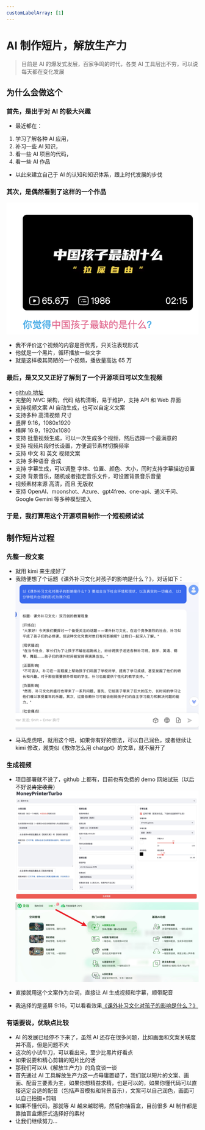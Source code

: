 ```yaml
---
customLabelArray: [1]
---
```


# <Label :level='1'/> AI 制作短片，解放生产力

> 目前是 AI 的爆发式发展，百家争鸣的时代，各类 AI 工具层出不穷，可以说每天都在变化发展

## 为什么会做这个

### 首先，是出于对 AI 的极大兴趣

- 最近都在：

1. 学习了解各种 AI 应用，
2. 补习一些 AI 知识，
3. 看一些 AI 项目的代码，
4. 看一些 AI 作品

- 以此来建立自己于 AI 的认知和知识体系，跟上时代发展的步伐

### 其次，是偶然看到了这样的一个作品

![image](./imgs/image.png)

- 我不评价这个视频的内容是否优秀，只关注表现形式
- 他就是一个黑片，循环播放一些文字
- 就是这样极其简陋的一个视频，播放量高达 65 万

### 最后，是又又又正好了解到了一个开源项目可以文生视频

- [github 地址](https://github.com/harry0703/MoneyPrinterTurbo)
- 完整的 MVC 架构，代码 结构清晰，易于维护，支持 API 和 Web 界面
- 支持视频文案 AI 自动生成，也可以自定义文案
- 支持多种 高清视频 尺寸
- 竖屏 9:16，1080x1920
- 横屏 16:9，1920x1080
- 支持 批量视频生成，可以一次生成多个视频，然后选择一个最满意的
- 支持 视频片段时长设置，方便调节素材切换频率
- 支持 中文 和 英文 视频文案
- 支持 多种语音 合成
- 支持 字幕生成，可以调整 字体、位置、颜色、大小，同时支持字幕描边设置
- 支持 背景音乐，随机或者指定音乐文件，可设置背景音乐音量
- 视频素材来源 高清，而且 无版权
- 支持 OpenAI、moonshot、Azure、gpt4free、one-api、通义千问、Google Gemini 等多种模型接入

### 于是，我打算用这个开源项目制作一个短视频试试

## 制作短片过程

### 先整一段文案

- 就用 kimi 来生成好了
- 我随便想了个话题《课外补习文化对孩子的影响是什么？》，对话如下：
  ![kimi](./imgs/kimi.png)

* 马马虎虎吧，就用这个吧，如果你有好的想法，可以自己润色，或者继续让 kimi 修改，就类似《教你怎么用 chatgpt》的文章，就不展开了

### 生成视频

- 项目部署就不说了，github 上都有，目前也有免费的 demo 网站试玩（以后不好说~~肯定收费~~）
  ![webui](./imgs/webui.jpg)
  ![reccloud](./imgs/reccloud.jpg)

* 直接就用这个文案作为台词，直接让 AI 生成视频和字幕，顺带配音

- 我选择的是竖屏 9:16，可以看看效果[《课外补习文化对孩子的影响是什么？》](https://www.bilibili.com/video/BV1VM4m197VM/?vd_source=25538f327d9fbb263586d70d99356b17)

### 有话要说，优缺点比较

- AI 的发展已经停不下来了，虽然 AI 还存在很多问题，比如画面和文案关联度并不高，但是问题不大
- 这次的小试牛刀，可以看出来，至少比黑片好看点
- 如果说要和精心剪辑的短片比的话
- 那我们可以从《解放生产力》的角度谈一谈
- 首先通过 AI 工具解放生产力这一点毋庸置疑了，我们就以短片的文案、画面、配音三要素为主，如果你想精益求精，也是可以的，如果你懂代码可以直接选定合适的配音（包括声音模拟和背景音乐），文案可以自己润色，画面可以自己拍摄+剪辑
- 如果不懂代码，那就等 AI 越来越聪明，然后你抽盲盒，目前很多 AI 制作都是靠抽盲盒爆肝式选择好的素材
- 让我们继续努力...
